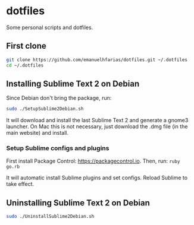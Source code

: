 dotfiles
========
Some personal scripts and dotfiles.

## First clone
```sh
git clone https://github.com/emanuelhfarias/dotfiles.git ~/.dotfiles
cd ~/.dotfiles
```

## Installing Sublime Text 2 on Debian
Since Debian don't bring the package, run:
```sh
sudo ./SetupSublime2Debian.sh
```
It will download and install the last Sublime Text 2 and generate a gnome3 launcher.
On Mac this is not necessary, just download the .dmg file (in the main website) and install.

### Setup Sublime configs and plugins
First install Package Control: https://packagecontrol.io. Then, run: `ruby go.rb`

It will automatic install Sublime plugins and set configs. Reload Sublime to take effect.

## Uninstalling Sublime Text 2 on Debian
```sh
sudo ./UninstallSublime2Debian.sh
```